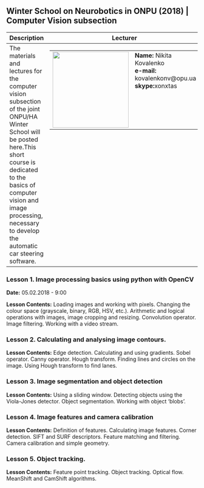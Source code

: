 ## Winter School on Neurobotics in ONPU (2018) | Computer Vision subsection
<table>
  <thead>
    <tr>
      <th>Description</th>
      <th>Lecturer</th>
    </tr>
  </thead>
  <tbody>
    <tr>
      <td style="vertical-align:top" width="50%">The materials and lectures for the computer vision subsection of the joint ONPU/HA Winter School will be posted here.This short course is dedicated to the basics of computer vision and image processing, necessary to develop the automatic car steering software.</td>
      <td style="vertical-align:top">       
        <table style="border:none; cellspacing=0; cellpadding=0; border-collapse: collapse;">
          <tr style="border:none">
            <td style="border:none">
            <img src="https://dl.dropboxusercontent.com/s/w45zcpfr75mhjaa/2017-09-08_14.17.48_small.jpg" height="200px">
            </td>
            <td style="vertical-align:top; border: none">
              <strong>Name:</strong> Nikita Kovalenko<br />
              <strong>e-mail:</strong> kovalenkonv@opu.ua<br />
              <strong>skype:</strong>xonxtas
            </td>
          </tr>
        </table>
      </td>
    </tr>
  </tbody>
</table>

<span style="display:none">hello world</span>
### Lesson 1. Image processing basics using python with OpenCV
**Date:** 05.02.2018 - 9:00<br>

**Lesson Contents:**
Loading images and working with pixels. Changing the colour space (grayscale, binary, RGB, HSV, etc.). Arithmetic and logical operations with images, image cropping and resizing. Convolution operator. Image filtering. Working with a video stream.
### Lesson 2. Calculating and analysing image contours.
**Lesson Contents:**
Edge detection. Calculating and using gradients. Sobel operator. Canny operator. Hough transform. Finding lines and circles on the image. Using Hough transform to find lanes.
### Lesson 3. Image segmentation and object detection
**Lesson Contents:**
Using a sliding window. Detecting objects using the Viola-Jones detector. Object segmentation. Working with object ‘blobs’.
### Lesson 4. Image features and camera calibration
**Lesson Contents:**
Definition of features. Calculating image features. Corner detection. SIFT and SURF descriptors. Feature matching and filtering. Camera calibration and simple geometry.
### Lesson 5. Object tracking.
**Lesson Contents:**
Feature point tracking. Object tracking. Optical flow. MeanShift and CamShift algorithms.
